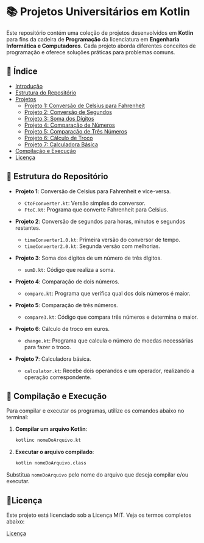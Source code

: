 # 📚 Projetos Universitários em Kotlin

Este repositório contém uma coleção de projetos desenvolvidos em **Kotlin** para fins da cadeira de **Programação** da licenciatura em **Engenharia Informática e Computadores**. Cada projeto aborda diferentes conceitos de programação e oferece soluções práticas para problemas comuns.

## 📖 Índice

- [Introdução](#introdução)
- [Estrutura do Repositório](#estrutura-do-repositório)
- [Projetos](#projetos)
  - [Projeto 1: Conversão de Celsius para Fahrenheit](#projeto-1-conversão-de-celsius-para-fahrenheit)
  - [Projeto 2: Conversão de Segundos](#projeto-2-conversão-de-segundos)
  - [Projeto 3: Soma dos Dígitos](#projeto-3-soma-dos-dígitos)
  - [Projeto 4: Comparação de Números](#projeto-4-comparação-de-números)
  - [Projeto 5: Comparação de Três Números](#projeto-5-comparação-de-três-números)
  - [Projeto 6: Cálculo de Troco](#projeto-6-cálculo-de-troco)
  - [Projeto 7: Calculadora Básica](#projeto-7-calculadora-básica)
- [Compilação e Execução](#compilação-e-execução)
- [Licença](#licença)


## 📁 Estrutura do Repositório

- **Projeto 1**: Conversão de Celsius para Fahrenheit e vice-versa.
  - `CtoFconverter.kt`: Versão simples do conversor.
  - `FtoC.kt`: Programa que converte Fahrenheit para Celsius.
  
- **Projeto 2**: Conversão de segundos para horas, minutos e segundos restantes.
  - `timeConverter1.0.kt`: Primeira versão do conversor de tempo.
  - `timeConverter2.0.kt`: Segunda versão com melhorias.

- **Projeto 3**: Soma dos dígitos de um número de três dígitos.
  - `sumD.kt`: Código que realiza a soma.

- **Projeto 4**: Comparação de dois números.
  - `compare.kt`: Programa que verifica qual dos dois números é maior.

- **Projeto 5**: Comparação de três números.
  - `compare3.kt`: Código que compara três números e determina o maior.

- **Projeto 6**: Cálculo de troco em euros.
  - `change.kt`: Programa que calcula o número de moedas necessárias para fazer o troco.

- **Projeto 7**: Calculadora básica.
  - `calculator.kt`: Recebe dois operandos e um operador, realizando a operação correspondente.

## 🚀 Compilação e Execução

Para compilar e executar os programas, utilize os comandos abaixo no terminal:

1. **Compilar um arquivo Kotlin**:
   ```bash
   kotlinc nomeDoArquivo.kt

2. **Executar o arquivo compilado**:
   ```bash  
   kotlin nomeDoArquivo.class

Substitua ` nomeDoArquivo ` pelo nome do arquivo que deseja compilar e/ou executar.

## 📄Licença

Este projeto está licenciado sob a Licença MIT. Veja os termos completos abaixo:

[Licença](LICENSE.md)
